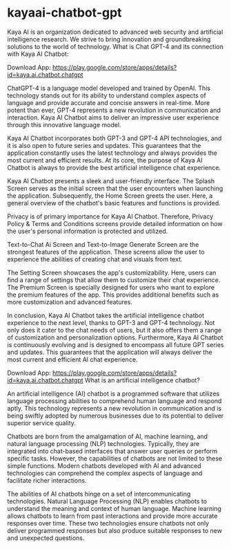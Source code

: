 # kayaai-chatbot-gpt
Kaya AI is an organization dedicated to advanced web security and artificial intelligence research. We strive to bring innovation and groundbreaking solutions to the world of technology.
What is Chat GPT-4 and its connection with Kaya AI Chatbot:

Download App: https://play.google.com/store/apps/details?id=kaya.ai.chatbot.chatgpt

ChatGPT-4 is a language model developed and trained by OpenAI. This technology stands out for its ability to understand complex aspects of language and provide accurate and concise answers in real-time. More potent than ever, GPT-4 represents a new revolution in communication and interaction. Kaya AI Chatbot aims to deliver an impressive user experience through this innovative language model.

Kaya AI Chatbot incorporates both GPT-3 and GPT-4 API technologies, and it is also open to future series and updates. This guarantees that the application constantly uses the latest technology and always provides the most current and efficient results. At its core, the purpose of Kaya AI Chatbot is always to provide the best artificial intelligence chat experience.

Kaya AI Chatbot presents a sleek and user-friendly interface. The Splash Screen serves as the initial screen that the user encounters when launching the application. Subsequently, the Home Screen greets the user. Here, a general overview of the chatbot's basic features and functions is provided.

Privacy is of primary importance for Kaya AI Chatbot. Therefore, Privacy Policy & Terms and Conditions screens provide detailed information on how the user's personal information is protected and utilized.

Text-to-Chat Ai Screen and Text-to-Image Generate Screen are the strongest features of the application. These screens allow the user to experience the abilities of creating chat and visuals from text.

The Setting Screen showcases the app's customizability. Here, users can find a range of settings that allow them to customize their chat experience. The Premium Screen is specially designed for users who want to explore the premium features of the app. This provides additional benefits such as more customization and advanced features.

In conclusion, Kaya AI Chatbot takes the artificial intelligence chatbot experience to the next level, thanks to GPT-3 and GPT-4 technology. Not only does it cater to the chat needs of users, but it also offers them a range of customization and personalization options. Furthermore, Kaya AI Chatbot is continuously evolving and is designed to encompass all future GPT series and updates. This guarantees that the application will always deliver the most current and efficient AI chat experience.

Download App: https://play.google.com/store/apps/details?id=kaya.ai.chatbot.chatgpt
What is an artificial intelligence chatbot?

An artificial intelligence (AI) chatbot is a programmed software that utilizes language processing abilities to comprehend human language and respond aptly. This technology represents a new revolution in communication and is being swiftly adopted by numerous businesses due to its potential to deliver superior service quality.

Chatbots are born from the amalgamation of AI, machine learning, and natural language processing (NLP) technologies. Typically, they are integrated into chat-based interfaces that answer user queries or perform specific tasks. However, the capabilities of chatbots are not limited to these simple functions. Modern chatbots developed with AI and advanced technologies can comprehend the complex aspects of language and facilitate richer interactions.

The abilities of AI chatbots hinge on a set of intercommunicating technologies. Natural Language Processing (NLP) enables chatbots to understand the meaning and context of human language. Machine learning allows chatbots to learn from past interactions and provide more accurate responses over time. These two technologies ensure chatbots not only deliver programmed responses but also produce suitable responses to new and unexpected questions.
